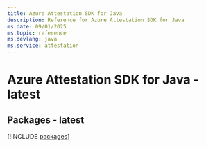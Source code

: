 ```yaml
---
title: Azure Attestation SDK for Java
description: Reference for Azure Attestation SDK for Java
ms.date: 09/01/2025
ms.topic: reference
ms.devlang: java
ms.service: attestation
---
```

# Azure Attestation SDK for Java - latest
## Packages - latest
[!INCLUDE [packages](attestation-index.md)]